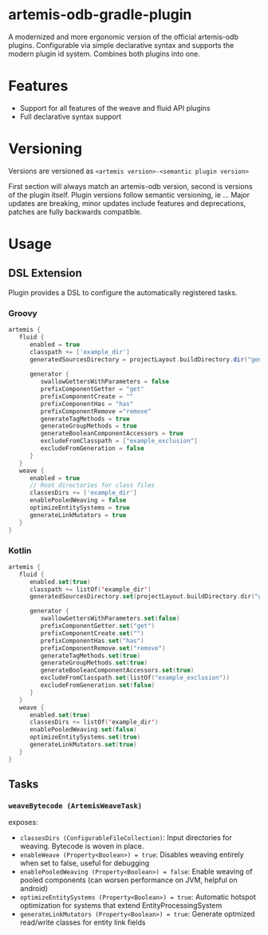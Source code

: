 # artemis-odb-gradle-plugin

A modernized and more ergonomic version of the official artemis-odb plugins. Configurable via simple declarative syntax
and supports the modern plugin id system. Combines both plugins into one.

# Features

- Support for all features of the weave and fluid API plugins
- Full declarative syntax support

# Versioning

Versions are versioned as `<artemis version>-<semantic plugin version>`

First section will always match an artemis-odb version, second is versions of the plugin itself. Plugin versions follow
semantic versioning, ie <major>.<minor>.<patch>. Major updates are breaking, minor updates include features and
deprecations, patches are fully backwards compatible.

# Usage
## DSL Extension
Plugin provides a DSL to configure the automatically registered tasks.
### Groovy
```groovy
artemis {
   fluid {
      enabled = true
      classpath += ['example_dir']
      generatedSourcesDirectory = projectLayout.buildDirectory.dir("generated/fluid")
      
      generator {
         swallowGettersWithParameters = false
         prefixComponentGetter = "get"
         prefixComponentCreate = ""
         prefixComponentHas = "has"
         prefixComponentRemove ="remove"
         generateTagMethods = true
         generateGroupMethods = true
         generateBooleanComponentAccessors = true
         excludeFromClasspath = ["example_exclusion"]
         excludeFromGeneration = false
      }
   }
   weave {
      enabled = true
      // Root directories for class files
      classesDirs += ['example_dir']
      enablePooledWeaving = false
      optimizeEntitySystems = true
      generateLinkMutators = true
   }
}
```
### Kotlin
```kotlin
artemis {
   fluid {
      enabled.set(true)
      classpath += listOf('example_dir')
      generatedSourcesDirectory.set(projectLayout.buildDirectory.dir("generated/fluid"))

      generator {
         swallowGettersWithParameters.set(false)
         prefixComponentGetter.set("get")
         prefixComponentCreate.set("")
         prefixComponentHas.set("has")
         prefixComponentRemove.set("remove")
         generateTagMethods.set(true)
         generateGroupMethods.set(true)
         generateBooleanComponentAccessors.set(true)
         excludeFromClasspath.set(listOf("example_exclusion"))
         excludeFromGeneration.set(false)
      }
   }
   weave {
      enabled.set(true)
      classesDirs += listOf('example_dir')
      enablePooledWeaving.set(false)
      optimizeEntitySystems.set(true)
      generateLinkMutators.set(true)
   }
}
```


## Tasks


### `weaveBytecode (ArtemisWeaveTask)`
exposes:
 - `classesDirs (ConfigurableFileCollection)`: Input directories for weaving. Bytecode is woven in place.
 - `enableWeave (Property<Boolean>) = true`: Disables weaving entirely when set to false, useful for debugging
 - `enablePooledWeaving (Property<Boolean>) = false`: Enable weaving of pooled components (can worsen performance on JVM,
   helpful on android)
 - `optimizeEntitySystems (Property<Boolean>) = true`: Automatic hotspot optimization for systems that extend
   EntityProcessingSystem
 - `generateLinkMutators (Property<Boolean>) = true`: Generate optmized read/write classes for entity link fields
